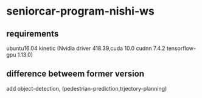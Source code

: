# seniorcar-program-nishi-ws

## requirements
ubuntu16.04 kinetic (Nvidia driver 418.39,cuda 10.0 cudnn 7.4.2 tensorflow-gpu 1.13.0) 

## difference betweem former version
add object-detection, (pedestrian-prediction,trjectory-planning)

